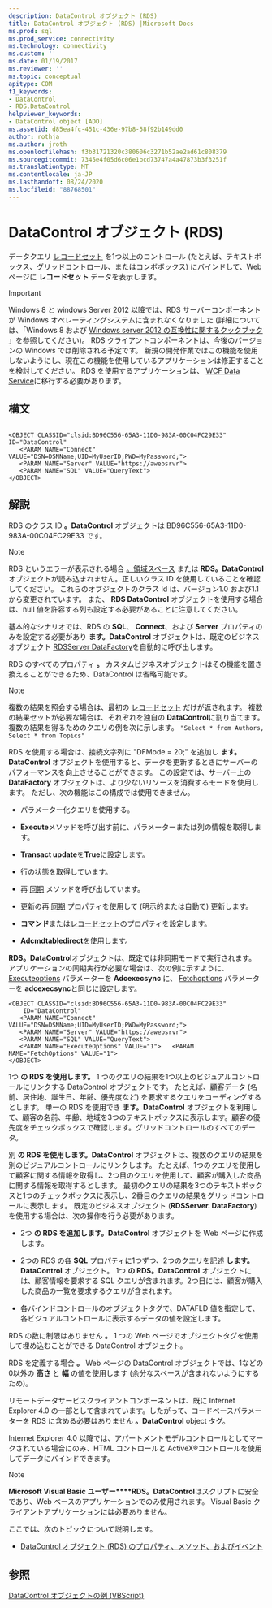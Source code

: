 ```yaml
---
description: DataControl オブジェクト (RDS)
title: DataControl オブジェクト (RDS) |Microsoft Docs
ms.prod: sql
ms.prod_service: connectivity
ms.technology: connectivity
ms.custom: ''
ms.date: 01/19/2017
ms.reviewer: ''
ms.topic: conceptual
apitype: COM
f1_keywords:
- DataControl
- RDS.DataControl
helpviewer_keywords:
- DataControl object [ADO]
ms.assetid: d85ea4fc-451c-436e-97b8-58f92b149dd0
author: rothja
ms.author: jroth
ms.openlocfilehash: f3b31721320c380606c3271b52ae2ad61c808379
ms.sourcegitcommit: 7345e4f05d6c06e1bcd73747a4a47873b3f3251f
ms.translationtype: MT
ms.contentlocale: ja-JP
ms.lasthandoff: 08/24/2020
ms.locfileid: "88768501"
---
```

# <a name="datacontrol-object-rds"></a>DataControl オブジェクト (RDS)
データクエリ [レコードセット](../ado-api/recordset-object-ado.md) を1つ以上のコントロール (たとえば、テキストボックス、グリッドコントロール、またはコンボボックス) にバインドして、Web ページに **レコードセット** データを表示します。  
  
> [!IMPORTANT]
>  Windows 8 と windows Server 2012 以降では、RDS サーバーコンポーネントが Windows オペレーティングシステムに含まれなくなりました (詳細については、「Windows 8 および [Windows server 2012 の互換性に関するクックブック](https://www.microsoft.com/download/details.aspx?id=27416) 」を参照してください)。 RDS クライアントコンポーネントは、今後のバージョンの Windows では削除される予定です。 新規の開発作業ではこの機能を使用しないようにし、現在この機能を使用しているアプリケーションは修正することを検討してください。 RDS を使用するアプリケーションは、 [WCF Data Service](https://go.microsoft.com/fwlink/?LinkId=199565)に移行する必要があります。  
  
## <a name="syntax"></a>構文  
  
```  
  
<OBJECT CLASSID="clsid:BD96C556-65A3-11D0-983A-00C04FC29E33" ID="DataControl"  
   <PARAM NAME="Connect" VALUE="DSN=DSNName;UID=MyUserID;PWD=MyPassword;">  
   <PARAM NAME="Server" VALUE="https://awebsrvr">  
   <PARAM NAME="SQL" VALUE="QueryText">  
</OBJECT>  
```  
  
## <a name="remarks"></a>解説  
 RDS のクラス ID **。DataControl** オブジェクトは BD96C556-65A3-11D0-983A-00C04FC29E33 です。  
  
> [!NOTE]
>  RDS というエラーが表示される場合 [。領域スペース](./dataspace-object-rds.md) または **RDS。DataControl** オブジェクトが読み込まれません。正しいクラス ID を使用していることを確認してください。 これらのオブジェクトのクラス Id は、バージョン1.0 および1.1 から変更されています。 また、 **RDS DataControl** オブジェクトを使用する場合は、null 値を許容する列も設定する必要があることに注意してください。  
  
 基本的なシナリオでは、RDS の **SQL**、 **Connect**、および **Server** プロパティのみを設定する必要があり **ます。DataControl** オブジェクトは、既定のビジネスオブジェクト [RDSServer DataFactory](./datafactory-object-rdsserver.md)を自動的に呼び出します。  
  
 RDS のすべてのプロパティ **。** カスタムビジネスオブジェクトはその機能を置き換えることができるため、DataControl は省略可能です。  
  
> [!NOTE]
>  複数の結果を照会する場合は、最初の [レコードセット](../ado-api/recordset-object-ado.md) だけが返されます。 複数の結果セットが必要な場合は、それぞれを独自の **DataControl**に割り当てます。 複数の結果を得るためのクエリの例を次に示します。 `"Select * from Authors, Select * from Topics"`  
  
 RDS を使用する場合は、接続文字列に "DFMode = 20;" を追加し **ます。DataControl** オブジェクトを使用すると、データを更新するときにサーバーのパフォーマンスを向上させることができます。 この設定では、サーバー上の **DataFactory** オブジェクトは、より少ないリソースを消費するモードを使用します。 ただし、次の機能はこの構成では使用できません。  
  
-   パラメーター化クエリを使用する。  
  
-   **Execute**メソッドを呼び出す前に、パラメーターまたは列の情報を取得します。  
  
-   **Transact update**を**True**に設定します。  
  
-   行の状態を取得しています。  
  
-   再 [同期](../ado-api/resync-method.md) メソッドを呼び出しています。  
  
-   更新の再 [同期](../ado-api/update-resync-property-dynamic-ado.md) プロパティを使用して (明示的または自動で) 更新します。  
  
-   **コマンド**または[レコードセット](./recordset-sourcerecordset-properties-rds.md)のプロパティを設定します。  
  
-   **Adcmdtabledirect**を使用します。  
  
 **RDS。DataControl**オブジェクトは、既定では非同期モードで実行されます。 アプリケーションの同期実行が必要な場合は、次の例に示すように、 [Executeoptions](./executeoptions-property-rds.md) パラメーターを **Adcexecsync** に、 [Fetchoptions](./fetchoptions-property-rds.md) パラメーターを **adcexecsync**と同じに設定します。  
  
```  
<OBJECT CLASSID="clsid:BD96C556-65A3-11D0-983A-00C04FC29E33"   
    ID="DataControl"  
   <PARAM NAME="Connect" VALUE="DSN=DSNName;UID=MyUserID;PWD=MyPassword;">  
   <PARAM NAME="Server" VALUE="https://awebsrvr">  
   <PARAM NAME="SQL" VALUE="QueryText">  
   <PARAM NAME="ExecuteOptions" VALUE="1">   <PARAM NAME="FetchOptions" VALUE="1">  
</OBJECT>  
```  
  
 1つ **の RDS を使用します。** 1 つのクエリの結果を1つ以上のビジュアルコントロールにリンクする DataControl オブジェクトです。 たとえば、顧客データ (名前、居住地、誕生日、年齢、優先度など) を要求するクエリをコーディングするとします。 単一の RDS を使用でき **ます。DataControl** オブジェクトを利用して、顧客の名前、年齢、地域を3つのテキストボックスに表示します。顧客の優先度をチェックボックスで確認します。グリッドコントロールのすべてのデータ。  
  
 別 **の RDS を使用します。DataControl** オブジェクトは、複数のクエリの結果を別のビジュアルコントロールにリンクします。 たとえば、1つのクエリを使用して顧客に関する情報を取得し、2つ目のクエリを使用して、顧客が購入した商品に関する情報を取得するとします。 最初のクエリの結果を3つのテキストボックスと1つのチェックボックスに表示し、2番目のクエリの結果をグリッドコントロールに表示します。 既定のビジネスオブジェクト (**RDSServer. DataFactory**) を使用する場合は、次の操作を行う必要があります。  
  
-   2つ **の RDS を追加します。DataControl** オブジェクトを Web ページに作成します。  
  
-   2つの RDS の各 **SQL** プロパティに1つずつ、2つのクエリを記述 **します。DataControl** オブジェクト。 1つ **の RDS。DataControl** オブジェクトには、顧客情報を要求する SQL クエリが含まれます。2つ目には、顧客が購入した商品の一覧を要求するクエリが含まれます。  
  
-   各バインドコントロールのオブジェクトタグで、DATAFLD 値を指定して、各ビジュアルコントロールに表示するデータの値を設定します。  
  
 RDS の数に制限はありません **。** 1 つの Web ページでオブジェクトタグを使用して埋め込むことができる DataControl オブジェクト。  
  
 RDS を定義する場合 **。** Web ページの DataControl オブジェクトでは、1などの0以外の **高さ** と **幅** の値を使用します (余分なスペースが含まれないようにするため)。  
  
 リモートデータサービスクライアントコンポーネントは、既に Internet Explorer 4.0 の一部として含まれています。したがって、コードベースパラメーターを RDS に含める必要はありません **。DataControl** object タグ。  
  
 Internet Explorer 4.0 以降では、アパートメントモデルコントロールとしてマークされている場合にのみ、HTML コントロールと ActiveX®コントロールを使用してデータにバインドできます。  
  
> [!NOTE]
>  **Microsoft Visual Basic ユーザー****RDS。DataControl**はスクリプトに安全であり、Web ベースのアプリケーションでのみ使用されます。 Visual Basic クライアントアプリケーションには必要ありません。  
  
 ここでは、次のトピックについて説明します。  
  
-   [DataControl オブジェクト (RDS) のプロパティ、メソッド、およびイベント](./datacontrol-object-rds-properties-methods-and-events.md)  
  
## <a name="see-also"></a>参照  
 [DataControl オブジェクトの例 (VBScript)](./datacontrol-object-example-vbscript.md)